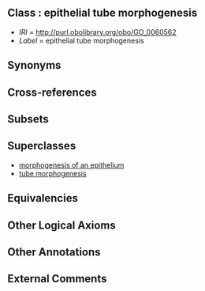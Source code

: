 
## Class : epithelial tube morphogenesis

 * *IRI* = http://purl.obolibrary.org/obo/GO_0060562
 * *Label* = epithelial tube morphogenesis

## Synonyms


## Cross-references


## Subsets


## Superclasses

 * [morphogenesis of an epithelium](../../GO/09/GO_0002009.md)
 * [tube morphogenesis](../../GO/39/GO_0035239.md)

## Equivalencies


## Other Logical Axioms


## Other Annotations


## External Comments

